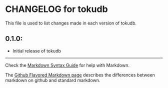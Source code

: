 # CHANGELOG for tokudb

This file is used to list changes made in each version of tokudb.

## 0.1.0:

* Initial release of tokudb

- - -
Check the [Markdown Syntax Guide](http://daringfireball.net/projects/markdown/syntax) for help with Markdown.

The [Github Flavored Markdown page](http://github.github.com/github-flavored-markdown/) describes the differences between markdown on github and standard markdown.
